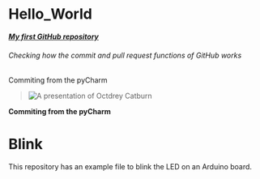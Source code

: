 
# Hello_World

[**_My first GitHub repository_**](www.google.com) 

###### Checking how the commit and pull request functions of GitHub works

Commiting from the pyCharm

>![A presentation of Octdrey Catburn](http://octodex.github.com/images/octdrey-catburn.jpg)

**Commiting from the pyCharm**

# Blink

This repository has an example file to blink the LED on an Arduino board.

